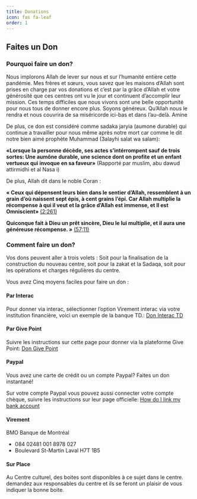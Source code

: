 ```yaml
---
title: Donations
icon: fas fa-leaf
order: 1
---
```


## Faites un Don

### Pourquoi faire un don?

Nous implorons Allah de lever sur nous et sur l’humanité entière cette pandémie.
Mes frères et sœurs, vous savez que les maisons d’Allah sont prises en charge par vos donations et c’est par la grâce d’Allah et votre générosité que ces centres  ont vu le jour et continuent d’accomplir leur mission.
Ces temps difficiles que nous vivons sont une belle opportunité pour nous tous de donner encore plus.
Soyons généreux. Qu’Allah nous le rendra et nous couvrira de sa miséricorde ici-bas et dans l’au-delà.
Amine

De plus, ce don est considéré comme sadaka jaryia (aumone durable) qui continue a travailler pour nous même après notre mort car comme le dit notre bien aimé prophète Muhammad (3alayhi salat wa salam):

**«Lorsque la personne décède, ses actes s’intérrompent sauf de trois sortes: Une aumône durable, une science dont on profite et un enfant vertueux qui invoque en sa faveur»** (Rapporté par muslim, abu dawud attirmidhi et al Nasa i)

De plus, Allah dit dans le noble Coran :

**« Ceux qui dépensent leurs bien dans le sentier d’Allah, ressemblent à un grain d’où naissent sept épis, à cent grains l’épi. Car Allah multiplie la récompense à qui il veut et la grâce d’Allah est immense, et Il est Omniscient»** [(2:261)](https://quran.com/2/261)

**Quiconque fait à Dieu un prêt sincère, Dieu le lui multiplie, et il aura une généreuse récompense. »** [(57:11)](https://quran.com/57/11)


### Comment faire un don?

Vos dons peuvent aller à trois volets : Soit pour la finalisation de la construction du nouveau centre, soit pour la zakat et la Sadaqa, soit pour les opérations et charges régulières du centre.

Vous avez Cinq moyens faciles pour faire un don :

#### Par Interac

Pour donner via interac, sélectionner l’option Virement interac via votre institution financière, voici un exemple de la banque TD.: [Don Interac TD](/posts/donation-avec-interac-td)

#### Par Give Point

Suivre les instructions sur cette page pour donner via la plateforme Give Point: [Don Give Point](/posts/donation-avec-give-point)

#### Paypal

Vous avez une carte de crédit ou un compte Paypal? Faites un don instantané!

Sur votre compte Paypal vous pouvez aussi connecter votre compte chèque, suivre les instructions sur leur page officielle: [How do I link my bank account](https://www.paypal.com/us/smarthelp/article/how-do-i-link-a-bank-account-to-my-PayPal-account-faq686)

#### Virement

BMO Banque de Montréal

- 084 02481 001 8978 027
- Boulevard St-Martin Laval H7T 1B5

#### Sur Place

Au Centre culturel, des boites sont disponibles à ce sujet dans le centre. demandez aux responsables du centre et ils se feront un plaisir de vous indiquer la bonne boite.


